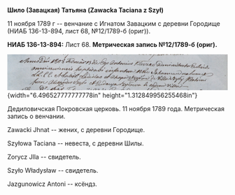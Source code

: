 **Шило (Завацкая) Татьяна (Zawacka Taciana z Szył)**

11 ноября 1789 г -- венчание с Игнатом Завацким с деревни Городище (НИАБ
136-13-894, лист 68, №12/1789-б (ориг)).

**НИАБ 136-13-894:** Лист 68. **Метрическая запись №12/1789-б (ориг).**

![](./media/e40200b393d1e462fd4d853c64031e7438e10c57.png){width="6.496527777777778in"
height="1.312849956255468in"}

Дедиловичская Покровская церковь. 11 ноября 1789 года. Метрическая
запись о венчании.

Zawacki Jhnat -- жених, с деревни Городище.

Szyłowa Taciana -- невеста, с деревни Шилы.

Zorycz Jlla -- свидетель.

Szyło Władysław -- свидетель.

Jazgunowicz Antoni -- ксёндз.
